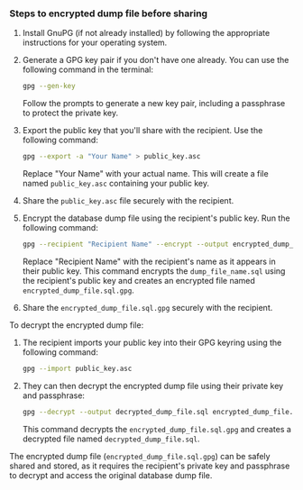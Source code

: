 ### Steps to encrypted dump file before sharing

1. Install GnuPG (if not already installed) by following the appropriate instructions for your operating system.

2. Generate a GPG key pair if you don't have one already. You can use the following command in the terminal:

   ```bash
   gpg --gen-key
   ```

   Follow the prompts to generate a new key pair, including a passphrase to protect the private key.

3. Export the public key that you'll share with the recipient. Use the following command:

   ```bash
   gpg --export -a "Your Name" > public_key.asc
   ```

   Replace "Your Name" with your actual name. This will create a file named `public_key.asc` containing your public key.

4. Share the `public_key.asc` file securely with the recipient.

5. Encrypt the database dump file using the recipient's public key. Run the following command:

   ```bash
   gpg --recipient "Recipient Name" --encrypt --output encrypted_dump_file.sql.gpg dump_file_name.sql
   ```

   Replace "Recipient Name" with the recipient's name as it appears in their public key. This command encrypts the `dump_file_name.sql` using the recipient's public key and creates an encrypted file named `encrypted_dump_file.sql.gpg`.

6. Share the `encrypted_dump_file.sql.gpg` securely with the recipient.

To decrypt the encrypted dump file:

1. The recipient imports your public key into their GPG keyring using the following command:

   ```bash
   gpg --import public_key.asc
   ```

2. They can then decrypt the encrypted dump file using their private key and passphrase:

   ```bash
   gpg --decrypt --output decrypted_dump_file.sql encrypted_dump_file.sql.gpg
   ```

   This command decrypts the `encrypted_dump_file.sql.gpg` and creates a decrypted file named `decrypted_dump_file.sql`.

The encrypted dump file (`encrypted_dump_file.sql.gpg`) can be safely shared and stored, as it requires the recipient's private key and passphrase to decrypt and access the original database dump file.